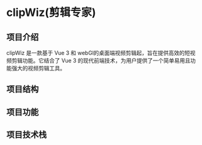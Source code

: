 # clipWiz(剪辑专家)

## 项目介绍

clipWiz 是一款基于 Vue 3 和 webGl的桌面端视频剪辑起，旨在提供高效的短视频剪辑功能。它结合了 Vue 3 的现代前端技术，为用户提供了一个简单易用且功能强大的视频剪辑工具。

## 项目结构


## 项目功能

## 项目技术栈

